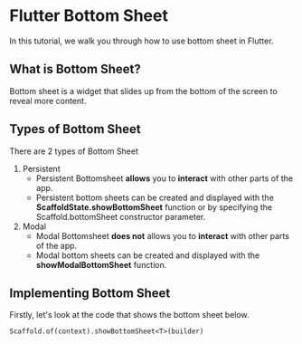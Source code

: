 # Flutter Bottom Sheet
In this tutorial, we walk you through how to use bottom sheet in Flutter.

## What is Bottom Sheet?
Bottom sheet is a widget that slides up from the bottom of the screen to reveal more content.

## Types of Bottom Sheet
There are 2 types of Bottom Sheet
1. Persistent
   * Persistent Bottomsheet **allows** you to **interact** with other parts of the app.
   * Persistent bottom sheets can be created and displayed with the **ScaffoldState.showBottomSheet** function or by specifying the Scaffold.bottomSheet constructor parameter.
2. Modal
   * Modal Bottomsheet **does not** allows you to **interact** with other parts of the app.
   * Modal bottom sheets can be created and displayed with the **showModalBottomSheet** function.

## Implementing Bottom Sheet
Firstly, let's look at the code that shows the bottom sheet below.
```
Scaffold.of(context).showBottomSheet<T>(builder)
```
